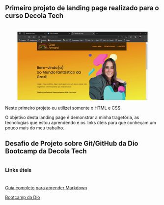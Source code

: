 ## Primeiro projeto de landing page realizado para o curso Decola Tech
#

<figure>
    <img src="assets/video.gif">
</figure>

Neste primeiro projeto eu utilizei somente o HTML e CSS.

O objetivo desta landing page é demonstrar a minha tragetória, as tecnologias que estou aprendendo e os links úteis para que conheçam um pouco mais do meu trabalho. 

## Desafio de Projeto sobre Git/GitHub da Dio Bootcamp da Decola Tech
#

### Links úteis
#

[Guia completo para aprender Markdown](https://www.markdownguide.org/basic-syntax/) 

[Bootcamp da Dio](https://www.dio.me/en)